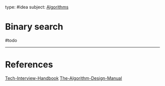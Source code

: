 type: #idea
subject: [Algorithms](Algorithms.md)
<!-- Subject should be a hub note -->
# Binary search
#todo 
<!--
	Write three to five sentences in your own words
	Assume that the reader will have no context
	Include sources
	Link to other ideas
-->

---
# References
<!-- What references back up this idea -->
[Tech-Interview-Handbook](Tech-Interview-Handbook.md)
[The-Algorithm-Design-Manual](The-Algorithm-Design-Manual.md)